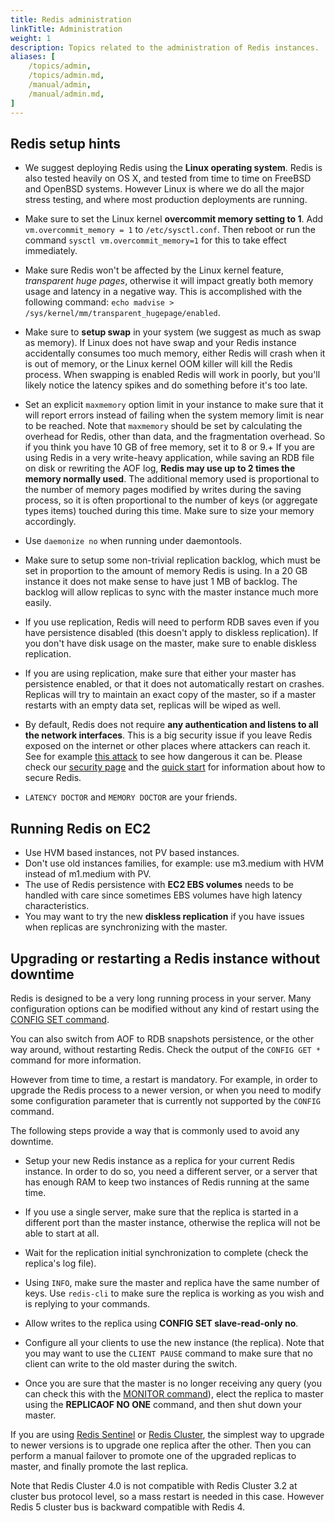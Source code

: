 ```yaml
---
title: Redis administration
linkTitle: Administration
weight: 1
description: Topics related to the administration of Redis instances.
aliases: [
    /topics/admin,
    /topics/admin.md,
    /manual/admin,
    /manual/admin.md,
]
---
```


## Redis setup hints

+ We suggest deploying Redis using the **Linux operating system**. Redis is also tested heavily on OS X, and tested from time to time on FreeBSD and OpenBSD systems. However Linux is where we do all the major stress testing, and where most production deployments are running.

+ Make sure to set the Linux kernel **overcommit memory setting to 1**. Add `vm.overcommit_memory = 1` to `/etc/sysctl.conf`. Then reboot or run the command `sysctl vm.overcommit_memory=1` for this to take effect immediately.

+ Make sure Redis won't be affected by the Linux kernel feature, *transparent huge pages*, otherwise it will impact greatly both memory usage and latency in a negative way. This is accomplished with the following command: `echo madvise > /sys/kernel/mm/transparent_hugepage/enabled`.

+ Make sure to **setup swap** in your system (we suggest as much as swap as memory). If Linux does not have swap and your Redis instance accidentally consumes too much memory, either Redis will crash when it is out of memory, or the Linux kernel OOM killer will kill the Redis process. When swapping is enabled Redis will work in poorly, but you'll likely notice the latency spikes and do something before it's too late.

+ Set an explicit `maxmemory` option limit in your instance to make sure that it will report errors instead of failing when the system memory limit is near to be reached. Note that `maxmemory` should be set by calculating the overhead for Redis, other than data, and the fragmentation overhead. So if you think you have 10 GB of free memory, set it to 8 or 9.+ If you are using Redis in a very write-heavy application, while saving an RDB file on disk or rewriting the AOF log, **Redis may use up to 2 times the memory normally used**. The additional memory used is proportional to the number of memory pages modified by writes during the saving process, so it is often proportional to the number of keys (or aggregate types items) touched during this time. Make sure to size your memory accordingly.

+ Use `daemonize no` when running under daemontools.

+ Make sure to setup some non-trivial replication backlog, which must be set in proportion to the amount of memory Redis is using. In a 20 GB instance it does not make sense to have just 1 MB of backlog. The backlog will allow replicas to sync with the master instance much more easily.

+ If you use replication, Redis will need to perform RDB saves even if you have persistence disabled (this doesn't apply to diskless replication). If you don't have disk usage on the master, make sure to enable diskless replication.

+ If you are using replication, make sure that either your master has persistence enabled, or that it does not automatically restart on crashes. Replicas will try to maintain an exact copy of the master, so if a master restarts with an empty data set, replicas will be wiped as well.

+ By default, Redis does not require **any authentication and listens to all the network interfaces**. This is a big security issue if you leave Redis exposed on the internet or other places where attackers can reach it. See for example [this attack](http://antirez.com/news/96) to see how dangerous it can be. Please check our [security page](/topics/security) and the [quick start](/topics/quickstart) for information about how to secure Redis.

+ `LATENCY DOCTOR` and `MEMORY DOCTOR` are your friends.

## Running Redis on EC2

+ Use HVM based instances, not PV based instances.
+ Don't use old instances families, for example: use m3.medium with HVM instead of m1.medium with PV.
+ The use of Redis persistence with **EC2 EBS volumes** needs to be handled with care since sometimes EBS volumes have high latency characteristics.
+ You may want to try the new **diskless replication** if you have issues when replicas are synchronizing with the master.

## Upgrading or restarting a Redis instance without downtime

Redis is designed to be a very long running process in your server.
Many configuration options can be modified without any kind of restart using the [CONFIG SET command](/commands/config-set).

You can also switch from AOF to RDB snapshots persistence, or the other way around, without restarting Redis. Check the output of the `CONFIG GET *` command for more information.

However from time to time, a restart is mandatory. For example, in order to upgrade the Redis process to a newer version, or when you need to modify some configuration parameter that is currently not supported by the `CONFIG` command.

The following steps provide a way that is commonly used to avoid any downtime.

+ Setup your new Redis instance as a replica for your current Redis instance. In order to do so, you need a different server, or a server that has enough RAM to keep two instances of Redis running at the same time.

+ If you use a single server, make sure that the replica is started in a different port than the master instance, otherwise the replica will not be able to start at all.

+ Wait for the replication initial synchronization to complete (check the replica's log file).

+ Using `INFO`, make sure the master and replica have the same number of keys. Use `redis-cli` to make sure the replica is working as you wish and is replying to your commands.

+ Allow writes to the replica using **CONFIG SET slave-read-only no**.

+ Configure all your clients to use the new instance (the replica). Note that you may want to use the `CLIENT PAUSE` command to make sure that no client can write to the old master during the switch.

+ Once you are sure that the master is no longer receiving any query (you can check this with the [MONITOR command](/commands/monitor)), elect the replica to master using the **REPLICAOF NO ONE** command, and then shut down your master.

If you are using [Redis Sentinel](/topics/sentinel) or [Redis Cluster](/topics/cluster-tutorial), the simplest way to upgrade to newer versions is to upgrade one replica after the other. Then you can perform a manual failover to promote one of the upgraded replicas to master, and finally promote the last replica.

Note that Redis Cluster 4.0 is not compatible with Redis Cluster 3.2 at cluster bus protocol level, so a mass restart is needed in this case. However Redis 5 cluster bus is backward compatible with Redis 4.
